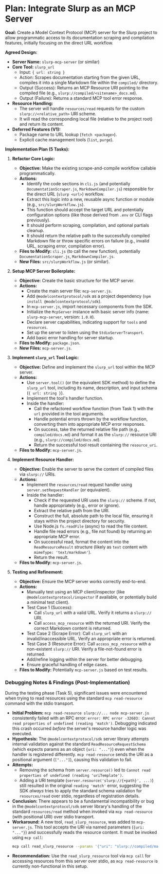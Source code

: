 # Plan: Integrate Slurp as an MCP Server

**Goal:** Create a Model Context Protocol (MCP) server for the Slurp project to allow programmatic access to its documentation scraping and compilation features, initially focusing on the direct URL workflow.

**Agreed Design:**

- **Server Name:** `slurp-mcp-server` (or similar)
- **Core Tool:** `slurp_url`
  - Input: `{ url: string }`
  - Action: Scrapes documentation starting from the given URL, compiles it into a single Markdown file within the `compiled/` directory.
  - Output (Success): Returns an MCP Resource URI pointing to the compiled file (e.g., `slurp://compiled/<sitename>_docs.md`).
  - Output (Failure): Returns a standard MCP tool error response.
- **Resource Handling:**
  - The server will handle `resources/read` requests for the custom `slurp://<relative_path>` URI scheme.
  - It will read the corresponding local file (relative to the project root) and return its content.
- **Deferred Features (V1):**
  - Package name to URL lookup (`fetch <package>`).
  - Explicit cache management tools (`list`, `purge`).

**Implementation Plan (5 Tasks):**

1.  **Refactor Core Logic:**

    - **Objective:** Make the existing scrape-and-compile workflow callable programmatically.
    - **Actions:**
      - Identify the code sections in `cli.js` (and potentially `DocumentationScraper.js`, `MarkdownCompiler.js`) responsible for the direct URL (`slurp <url>`) workflow.
      - Extract this logic into a new, reusable async function or module (e.g., `src/slurpWorkflow.js`).
      - This function should accept the target URL and potentially configuration options (like those derived from `.env` or CLI flags previously).
      - It should perform scraping, compilation, and optional partials cleanup.
      - It should return the relative path to the successfully compiled Markdown file or throw specific errors on failure (e.g., invalid URL, scraping error, compilation error).
    - **Files to Modify:** `cli.js` (to call the new function), potentially `DocumentationScraper.js`, `MarkdownCompiler.js`.
    - **New Files:** `src/slurpWorkflow.js` (or similar).

2.  **Setup MCP Server Boilerplate:**

    - **Objective:** Create the basic structure for the MCP server.
    - **Actions:**
      - Create the main server file: `mcp-server.js`.
      - Add `@modelcontextprotocol/sdk` as a project dependency (`npm install @modelcontextprotocol/sdk`).
      - In `mcp-server.js`, import necessary components from the SDK.
      - Initialize the `McpServer` instance with basic server info (name: `slurp-mcp-server`, version: `1.0.0`).
      - Declare server capabilities, indicating support for `tools` and `resources`.
      - Set up the server to listen using the `StdioServerTransport`.
      - Add basic error handling for server startup.
    - **Files to Modify:** `package.json`.
    - **New Files:** `mcp-server.js`.

3.  **Implement `slurp_url` Tool Logic:**

    - **Objective:** Define and implement the `slurp_url` tool within the MCP server.
    - **Actions:**
      - Use `server.tool()` (or the equivalent SDK method) to define the `slurp_url` tool, including its name, description, and input schema (`{ url: string }`).
      - Implement the tool's handler function.
      - Inside the handler:
        - Call the refactored workflow function (from Task 1) with the `url` provided in the tool arguments.
        - Handle potential errors thrown by the workflow function, converting them into appropriate MCP error responses.
        - On success, take the returned relative file path (e.g., `compiled/docs.md`) and format it as the `slurp://` resource URI (e.g., `slurp://compiled/docs.md`).
        - Return the successful tool result containing the `resource_uri`.
    - **Files to Modify:** `mcp-server.js`.

4.  **Implement Resource Handler:**

    - **Objective:** Enable the server to serve the content of compiled files via `slurp://` URIs.
    - **Actions:**
      - Implement the `resources/read` request handler using `server.setRequestHandler` (or equivalent).
      - Inside the handler:
        - Check if the requested URI uses the `slurp://` scheme. If not, handle appropriately (e.g., error or ignore).
        - Extract the relative path from the URI.
        - Construct the full, absolute path to the local file, ensuring it stays within the project directory for security.
        - Use Node.js `fs.readFile` (async) to read the file content.
        - Handle file read errors (e.g., file not found) by returning an appropriate MCP error.
        - On successful read, format the content into the `ReadResourceResult` structure (likely as `text` content with `mimeType: 'text/markdown'`).
        - Return the result.
    - **Files to Modify:** `mcp-server.js`.

5.  **Testing and Refinement:**
    - **Objective:** Ensure the MCP server works correctly end-to-end.
    - **Actions:**
      - Manually test using an MCP client/inspector (like `@modelcontextprotocol/inspector` if available, or potentially build a minimal test client).
      - Test Case 1 (Success):
        - Call `slurp_url` with a valid URL. Verify it returns a `slurp://` URI.
        - Call `access_mcp_resource` with the returned URI. Verify the correct Markdown content is returned.
      - Test Case 2 (Scrape Error): Call `slurp_url` with an invalid/inaccessible URL. Verify an appropriate error is returned.
      - Test Case 3 (Resource Error): Call `access_mcp_resource` with a non-existent `slurp://` URI. Verify a file-not-found error is returned.
      - Add/refine logging within the server for better debugging.
      - Ensure graceful handling of edge cases.
    - **Files to Modify:** Potentially `mcp-server.js` based on test results.

### Debugging Notes & Findings (Post-Implementation)

During the testing phase (Task 5), significant issues were encountered when trying to read resources using the standard `mcp read-resource` command with the stdio transport.

- **Initial Problem:** `mcp read-resource slurp://... node mcp-server.js` consistently failed with an RPC error: `error: RPC error -32603: Cannot read properties of undefined (reading 'match')`. Debugging indicated this crash occurred _before_ the server's resource handler logic was executed.
- **Hypothesis:** The `@modelcontextprotocol/sdk` server library attempts internal validation against the standard `ReadResourceRequestSchema` (which expects params as an object `{uri: "..."}`) even when the handler is registered differently. `mcp read-resource` sends the URI as a positional argument (`["..."]`), causing this validation to fail.
- **Attempts:**
  - Removing the schema from `server.resource()` led to `Cannot read properties of undefined (reading 'uriTemplate')`.
  - Adding a URI template (`server.resource('slurp://{+path}', ...)`) still resulted in the original `reading 'match'` error, suggesting the SDK _always_ tries to apply the standard schema validation for `resources/read` over stdio, regardless of registration details.
- **Conclusion:** There appears to be a fundamental incompatibility or bug in the `@modelcontextprotocol/sdk` server library's handling of the standard `resources/read` method when invoked via `mcp read-resource` (with positional URI) over stdio transport.
- **Workaround:** A new tool, `read_slurp_resource`, was added to `mcp-server.js`. This tool accepts the URI via named parameters (`{uri: "..."}`) and successfully reads the resource content. It must be invoked using `mcp call`:
  ```bash
  mcp call read_slurp_resource --params '{"uri": "slurp://compiled/master_docs.md"}' --format pretty node mcp-server.js
  ```
- **Recommendation:** Use the `read_slurp_resource` tool via `mcp call` for accessing resources from this server over stdio, as `mcp read-resource` is currently non-functional in this setup.
